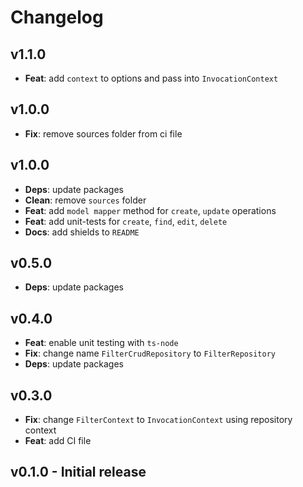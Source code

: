 # Changelog

## v1.1.0

-   **Feat**: add `context` to options and pass into `InvocationContext`

## v1.0.0

-   **Fix**: remove sources folder from ci file

## v1.0.0

-   **Deps**: update packages
-   **Clean**: remove `sources` folder
-   **Feat**: add `model mapper` method for `create`, `update` operations
-   **Feat**: add unit-tests for `create`, `find`, `edit`, `delete`
-   **Docs**: add shields to `README`

## v0.5.0

-   **Deps**: update packages

## v0.4.0

-   **Feat**: enable unit testing with `ts-node`
-   **Fix**: change name `FilterCrudRepository` to `FilterRepository`
-   **Deps**: update packages

## v0.3.0

-   **Fix**: change `FilterContext` to `InvocationContext` using repository context
-   **Feat**: add CI file

## v0.1.0 - Initial release
